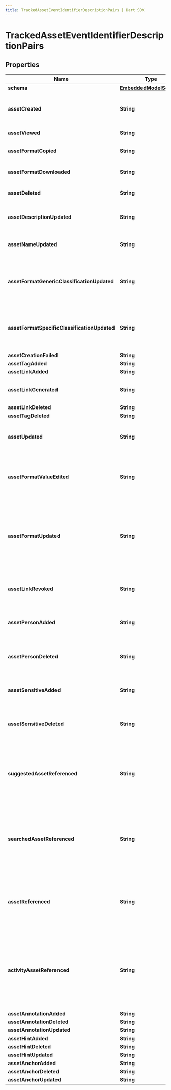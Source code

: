 ```yaml
---
title: TrackedAssetEventIdentifierDescriptionPairs | Dart SDK
---
```


# TrackedAssetEventIdentifierDescriptionPairs

## Properties
Name | Type | Description | Notes
------------ | ------------- | ------------- | -------------
**schema** | [**EmbeddedModelSchema**](EmbeddedModelSchema) |  | [optional] 
**assetCreated** | **String** | The key value pair for an asset being created. | [optional] 
**assetViewed** | **String** | An asset was viewed | [optional] 
**assetFormatCopied** | **String** | An asset's format was copied | [optional] 
**assetFormatDownloaded** | **String** | An asset's format was downloaded | [optional] 
**assetDeleted** | **String** | An asset was deleted or not | [optional] 
**assetDescriptionUpdated** | **String** | An asset was redescribed by the user | [optional] 
**assetNameUpdated** | **String** | An asset was renamed by the user | [optional] 
**assetFormatGenericClassificationUpdated** | **String** | A generic classification was changed on a format within an asset | [optional] 
**assetFormatSpecificClassificationUpdated** | **String** | A specific classification was changed on a format within an asset | [optional] 
**assetCreationFailed** | **String** |  | [optional] 
**assetTagAdded** | **String** |  | [optional] 
**assetLinkAdded** | **String** |  | [optional] 
**assetLinkGenerated** | **String** | user generated a link for the asset | [optional] 
**assetLinkDeleted** | **String** |  | [optional] 
**assetTagDeleted** | **String** |  | [optional] 
**assetUpdated** | **String** | This is just a generic string for an asset was updated. | [optional] 
**assetFormatValueEdited** | **String** | This is a side effect event for a format value getting edited that exists on an asset. | [optional] 
**assetFormatUpdated** | **String** | This is a generic activity event for an asset getting updated because our format was updated for some reason. | [optional] 
**assetLinkRevoked** | **String** | This means that a shareable link was revoked. | [optional] 
**assetPersonAdded** | **String** | This just means that a person was added via the user. | [optional] 
**assetPersonDeleted** | **String** | This just means that a person was deleted via the user. | [optional] 
**assetSensitiveAdded** | **String** | This just means that a sensitive was added via the user. | [optional] 
**assetSensitiveDeleted** | **String** | This just means that a sensitive was deleted via the user. | [optional] 
**suggestedAssetReferenced** | **String** | This means that an asset was view/used while the user was looking at the suggestion view. | [optional] 
**searchedAssetReferenced** | **String** | This means that an asset was view/used while the user was looking at the searching view. | [optional] 
**assetReferenced** | **String** | This means that an asset was view/used while the user was looking at the default view. | [optional] 
**activityAssetReferenced** | **String** | This means that a user referenced an asset by first clicking on an asset within an activity event.(ie from the activity view) | [optional] 
**assetAnnotationAdded** | **String** |  | [optional] 
**assetAnnotationDeleted** | **String** |  | [optional] 
**assetAnnotationUpdated** | **String** |  | [optional] 
**assetHintAdded** | **String** |  | [optional] 
**assetHintDeleted** | **String** |  | [optional] 
**assetHintUpdated** | **String** |  | [optional] 
**assetAnchorAdded** | **String** |  | [optional] 
**assetAnchorDeleted** | **String** |  | [optional] 
**assetAnchorUpdated** | **String** |  | [optional] 


